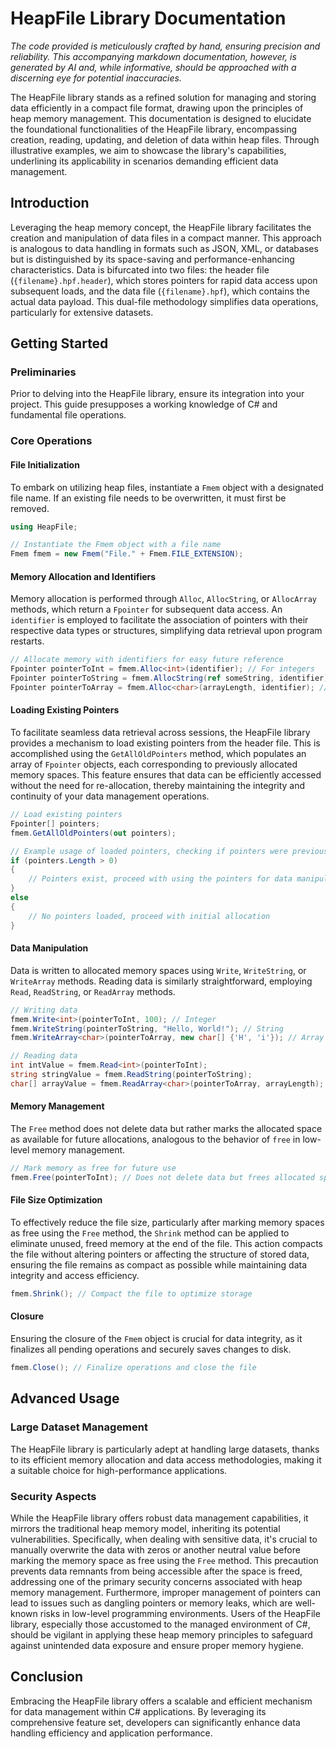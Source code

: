# HeapFile Library Documentation
_The code provided is meticulously crafted by hand, ensuring precision and reliability. This accompanying markdown documentation, however, is generated by AI and, while informative, should be approached with a discerning eye for potential inaccuracies._

The HeapFile library stands as a refined solution for managing and storing data efficiently in a compact file format, drawing upon the principles of heap memory management. This documentation is designed to elucidate the foundational functionalities of the HeapFile library, encompassing creation, reading, updating, and deletion of data within heap files. Through illustrative examples, we aim to showcase the library's capabilities, underlining its applicability in scenarios demanding efficient data management.

## Introduction

Leveraging the heap memory concept, the HeapFile library facilitates the creation and manipulation of data files in a compact manner. This approach is analogous to data handling in formats such as JSON, XML, or databases but is distinguished by its space-saving and performance-enhancing characteristics. Data is bifurcated into two files: the header file (`{filename}.hpf.header`), which stores pointers for rapid data access upon subsequent loads, and the data file (`{filename}.hpf`), which contains the actual data payload. This dual-file methodology simplifies data operations, particularly for extensive datasets.

## Getting Started

### Preliminaries

Prior to delving into the HeapFile library, ensure its integration into your project. This guide presupposes a working knowledge of C# and fundamental file operations.

### Core Operations

#### File Initialization

To embark on utilizing heap files, instantiate a `Fmem` object with a designated file name. If an existing file needs to be overwritten, it must first be removed.

```csharp
using HeapFile;

// Instantiate the Fmem object with a file name
Fmem fmem = new Fmem("File." + Fmem.FILE_EXTENSION);
```

#### Memory Allocation and Identifiers

Memory allocation is performed through `Alloc`, `AllocString`, or `AllocArray` methods, which return a `Fpointer` for subsequent data access. An `identifier` is employed to facilitate the association of pointers with their respective data types or structures, simplifying data retrieval upon program restarts.

```csharp
// Allocate memory with identifiers for easy future reference
Fpointer pointerToInt = fmem.Alloc<int>(identifier); // For integers
Fpointer pointerToString = fmem.AllocString(ref someString, identifier); // For strings
Fpointer pointerToArray = fmem.Alloc<char>(arrayLength, identifier); // For arrays
```

#### Loading Existing Pointers

To facilitate seamless data retrieval across sessions, the HeapFile library provides a mechanism to load existing pointers from the header file. This is accomplished using the `GetAllOldPointers` method, which populates an array of `Fpointer` objects, each corresponding to previously allocated memory spaces. This feature ensures that data can be efficiently accessed without the need for re-allocation, thereby maintaining the integrity and continuity of your data management operations.

```csharp
// Load existing pointers
Fpointer[] pointers;
fmem.GetAllOldPointers(out pointers);

// Example usage of loaded pointers, checking if pointers were previously allocated
if (pointers.Length > 0)
{
    // Pointers exist, proceed with using the pointers for data manipulation
}
else
{
    // No pointers loaded, proceed with initial allocation
}
```

#### Data Manipulation

Data is written to allocated memory spaces using `Write`, `WriteString`, or `WriteArray` methods. Reading data is similarly straightforward, employing `Read`, `ReadString`, or `ReadArray` methods.

```csharp
// Writing data
fmem.Write<int>(pointerToInt, 100); // Integer
fmem.WriteString(pointerToString, "Hello, World!"); // String
fmem.WriteArray<char>(pointerToArray, new char[] {'H', 'i'}); // Array

// Reading data
int intValue = fmem.Read<int>(pointerToInt);
string stringValue = fmem.ReadString(pointerToString);
char[] arrayValue = fmem.ReadArray<char>(pointerToArray, arrayLength);
```

#### Memory Management

The `Free` method does not delete data but rather marks the allocated space as available for future allocations, analogous to the behavior of `free` in low-level memory management.

```csharp
// Mark memory as free for future use
fmem.Free(pointerToInt); // Does not delete data but frees allocated space
```

#### File Size Optimization

To effectively reduce the file size, particularly after marking memory spaces as free using the `Free` method, the `Shrink` method can be applied to eliminate unused, freed memory at the end of the file. This action compacts the file without altering pointers or affecting the structure of stored data, ensuring the file remains as compact as possible while maintaining data integrity and access efficiency.

```csharp
fmem.Shrink(); // Compact the file to optimize storage
```

#### Closure

Ensuring the closure of the `Fmem` object is crucial for data integrity, as it finalizes all pending operations and securely saves changes to disk.

```csharp
fmem.Close(); // Finalize operations and close the file
```

## Advanced Usage

### Large Dataset Management

The HeapFile library is particularly adept at handling large datasets, thanks to its efficient memory allocation and data access methodologies, making it a suitable choice for high-performance applications.

### Security Aspects

While the HeapFile library offers robust data management capabilities, it mirrors the traditional heap memory model, inheriting its potential vulnerabilities. Specifically, when dealing with sensitive data, it's crucial to manually overwrite the data with zeros or another neutral value before marking the memory space as free using the `Free` method. This precaution prevents data remnants from being accessible after the space is freed, addressing one of the primary security concerns associated with heap memory management. Furthermore, improper management of pointers can lead to issues such as dangling pointers or memory leaks, which are well-known risks in low-level programming environments. Users of the HeapFile library, especially those accustomed to the managed environment of C#, should be vigilant in applying these heap memory principles to safeguard against unintended data exposure and ensure proper memory hygiene.

## Conclusion

Embracing the HeapFile library offers a scalable and efficient mechanism for data management within C# applications. By leveraging its comprehensive feature set, developers can significantly enhance data handling efficiency and application performance.
